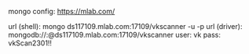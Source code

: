 mongo config:
https://mlab.com/

url (shell): mongo ds117109.mlab.com:17109/vkscanner -u <dbuser> -p <dbpassword>
url (driver): mongodb://<dbuser>:<dbpassword>@ds117109.mlab.com:17109/vkscanner
user: vk
pass: vkScan2301!!